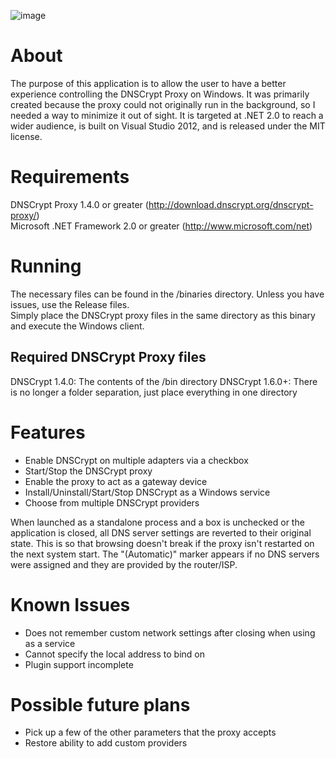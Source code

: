 ![image](https://raw.github.com/Noxwizard/dnscrypt-winclient/master/screenshot.png)

About
=====
The purpose of this application is to allow the user to have a better experience controlling the DNSCrypt Proxy on Windows. It was primarily created because the proxy could not originally run in the background, so I needed a way to minimize it out of sight. It is targeted at .NET 2.0 to reach a wider audience, is built on Visual Studio 2012, and is released under the MIT license.

Requirements
============
DNSCrypt Proxy 1.4.0 or greater (http://download.dnscrypt.org/dnscrypt-proxy/)  
Microsoft .NET Framework 2.0 or greater (http://www.microsoft.com/net)

Running
=======
The necessary files can be found in the /binaries directory. Unless you have issues, use the Release files.  
Simply place the DNSCrypt proxy files in the same directory as this binary and execute the Windows client.

Required DNSCrypt Proxy files
-----------------------------
DNSCrypt 1.4.0: The contents of the /bin directory
DNSCrypt 1.6.0+: There is no longer a folder separation, just place everything in one directory

Features
========
- Enable DNSCrypt on multiple adapters via a checkbox
- Start/Stop the DNSCrypt proxy
- Enable the proxy to act as a gateway device
- Install/Uninstall/Start/Stop DNSCrypt as a Windows service
- Choose from multiple DNSCrypt providers


When launched as a standalone process and a box is unchecked or the application is closed, all DNS server settings are reverted to their original state. This is so that browsing doesn't break if the proxy isn't restarted on the next system start. The "(Automatic)" marker appears if no DNS servers were assigned and they are provided by the router/ISP.

Known Issues
============
- Does not remember custom network settings after closing when using as a service
- Cannot specify the local address to bind on
- Plugin support incomplete

Possible future plans
=====================
- Pick up a few of the other parameters that the proxy accepts
- Restore ability to add custom providers
